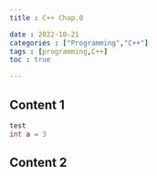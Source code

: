 ```yaml
---
title : C++ Chap.0

date : 2022-10-21
categories : ["Programming","C++"]
tags : [programming,C++]
toc : true

---
```


## Content 1
```c++
test
int a = 3
```
## Content 2

